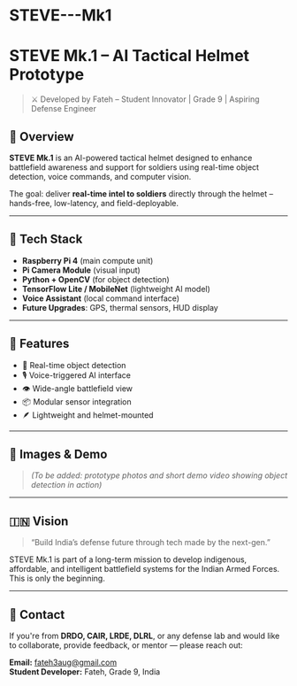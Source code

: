 # STEVE---Mk1
# STEVE Mk.1 – AI Tactical Helmet Prototype

> ⚔️ Developed by Fateh – Student Innovator | Grade 9 | Aspiring Defense Engineer

## 🧠 Overview
**STEVE Mk.1** is an AI-powered tactical helmet designed to enhance battlefield awareness and support for soldiers using real-time object detection, voice commands, and computer vision.

The goal: deliver **real-time intel to soldiers** directly through the helmet – hands-free, low-latency, and field-deployable.

---

## 🔧 Tech Stack

- **Raspberry Pi 4** (main compute unit)
- **Pi Camera Module** (visual input)
- **Python + OpenCV** (for object detection)
- **TensorFlow Lite / MobileNet** (lightweight AI model)
- **Voice Assistant** (local command interface)
- **Future Upgrades**: GPS, thermal sensors, HUD display

---

## 🧪 Features

- 🎯 Real-time object detection
- 🎙️ Voice-triggered AI interface
- 👁️ Wide-angle battlefield view
- 📦 Modular sensor integration
- 🪶 Lightweight and helmet-mounted

---

## 📸 Images & Demo

> *(To be added: prototype photos and short demo video showing object detection in action)*

---

## 🇮🇳 Vision

> “Build India’s defense future through tech made by the next-gen.”

STEVE Mk.1 is part of a long-term mission to develop indigenous, affordable, and intelligent battlefield systems for the Indian Armed Forces. This is only the beginning.

---

## 📩 Contact

If you're from **DRDO, CAIR, LRDE, DLRL**, or any defense lab and would like to collaborate, provide feedback, or mentor — please reach out:

**Email:** fateh3aug@gmail.com  
**Student Developer:** Fateh, Grade 9, India  

